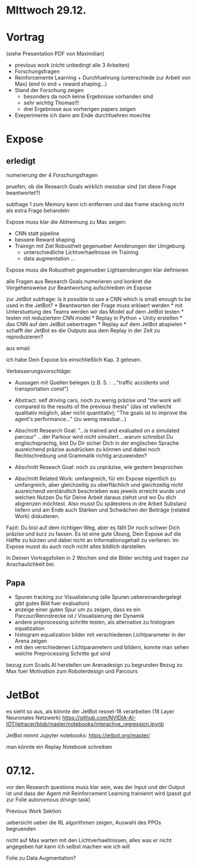 # MIttwoch 29.12.


# Vortrag 

(siehe Presentation PDF von Maximilian)

* previous work (nicht unbedingt alle 3 Arbeiten)
* Forschungsfragen
* Reinforcemente Learning + Durchfuehrung (unterschiede zur Arbeit von Max) (end to end + reward shaping...)
* Stand der Forschung zeigen
    * besonders da noch keine Ergebnisse vorhanden sind
    * sehr wichtig Thomas!!!
    * drei Ergebnisse aus vorherigen papers zeigen
* Exeperimente ich dann am Ende durchfuehren moechte


# Expose

## erledigt
numerierung der 4 Forschungsfragen

pruefen, ob die Research Goals wirklich messbar sind
(ist diese Frage beantwortet?)

subfrage 1 zum Memory kann ich entfernen und das frame stacking nicht als extra Frage behandeln


Expose muss klar die Abtrennung zu Max zeigen:
* CNN statt pipeline
* bessere Reward shaping
* Trainign mit Ziel Robustheit gegenueber Aenderungen der Umgebung
    * unterschiedliche Lichtverhaeltnisse im Training
    * data augmentation ...

Expose muss die Robustheit gegenueber Lightaenderungen klar definieren

alle Fragen aus Research Goals numerieren und konkret die Vorgehensweise zur Beantwortung aufschreiben im Expose

zur JetBot subfrage:
Is it possible to use a CNN which is small enough to be used in the JetBot?
    * Beantworten der Frage muss erklaert werden
    * mit Unterstuetung des Teams werden wir das Model auf dem JetBot testen
    * testen mit reduziertem CNN model
    * Replay in Python + Unity erstellen
        * das CNN auf den JetBot uebertragen
        * Replay auf dem JetBot abspielen
        * schafft der JetBot es die Outputs aus dem Replay in der Zeit zu reproduzieren?



aus email:

ich habe Dein Expose bis einschließlich Kap. 3 gelesen.

Verbesserungsvorschläge:

+ Aussagen mit Quellen belegen (z.B. S. : ..."traffic accidents und
transportation const")

+ Abstract: self driving cars, noch zu wenig präzise und "the work will
compared to the results of the previous thesis" (das ist vielleicht
qualitativ möglich, aber nicht quantitativ);  "The goals ist to improve
the agent's performance..." (zu wenig messbar...)

+ Abschnitt Research Goal: "...is trained and evaluated on a simulated
parcour"  ...der Parkour wird nicht simuliert....warum schreibst Du
englischsprachig, bist Du Dir sicher Dich in der englischen Sprache
ausreichend präzise ausdrücken zu können und dabei noch Rechtschreibung
und Grammatik richtig anzuwenden?

+ Abschnitt Reseach Goal: noch zu unpräzise, wie gestern besprochen

+ Abschnitt Related Work: umfangreich, für ein Expose eigentlich zu
umfangreich, aber gleichzeitig zu oberflächlich und gleichzeitig nicht
ausreichend verständlich beschrieben was jeweils erreicht wurde und
welchen Nutzen Du für Deine Arbeit daraus ziehst und wo Du dich
abgrenzen möchtest. Also musst Du spätestens in dre Arbeit Substanz
liefern und am Ende auch Stärken und Schwächen der Beiträge (related
Work) diskutieren.


Fazit: Du bist auf dem richtigen Weg, aber es fällt Dir noch schwer Dich
präzise und kurz zu fassen. Es ist eine gute Übung, Dein Expose auf die
Hälfte zu kürzen und dabei nicht an Informationsgehalt zu verlieren. Im
Expose musst du auch noch nicht alles bildlich darstellen.

In Deinen  Vortragsfolien in 2 Wochen sind die Bilder wichtig und tragen
zur Anschaulichkeit bei.




## Papa

- Spuren tracking zur Visualisierung (alle Spuren uebereinandergelegt gibt gutes Bild fuer evaluation)
- anzeige einer guten Spur um zu zeigen, dass es ein Parcour/Rennstrecke ist / Visualisierung der Dynamik
- andere preprocessing schritte testen, als alternative zu histogram equalization
- histogram equalization bilder mit verschiedenen Lichtparameter in der Arena zeigen
- mit den verschiedenen Lichtparametern und bildern, konnte man sehen welche Preprocessing Schritte gut sind

bezug zum Scads.AI herstellen um Arenadesign zu begrunden
Bezug zu Max fuer Motivation zum Roboterdesign und Parcours



# JetBot

es sieht so aus, als könnte der JetBot resnet-18 verarbeiten (18 Layer Neuronales Netzwerk)
https://github.com/NVIDIA-AI-IOT/jetracer/blob/master/notebooks/interactive_regression.ipynb

JetBot nimmt Jupyter notebooks:
https://jetbot.org/master/

man könnte ein Replay Notebook schreiben


# 07.12.

vor den Research questions muss klar sein, was der Input und der Output ist und dass der Agent mit Reinforcement Learning trainienrt wird
(passt gut zur Folie autonomous drivign task)


Previous Work Sektion

uebersicht ueber die RL algorithmen zeigen, Auswahl des PPOs begruenden

nicht auf Max warten mit den Lichtverhaeltnissen, alles was er nicht angegeben hat kann ich selbst machen wie ich will

Folie zu Data Augmentation?